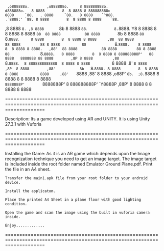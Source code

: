                                                                                                                          
     ,o888888o.        ,o888888o.     8 888888888o.                   d888888o.   8 8888        8  8 8888 8 888888888o   
    8888     `88.   . 8888     `88.   8 8888    `^888.              .`8888:' `88. 8 8888        8  8 8888 8 8888    `88. 
 ,8 8888       `8. ,8 8888       `8b  8 8888        `88.            8.`8888.   Y8 8 8888        8  8 8888 8 8888     `88 
 88 8888           88 8888        `8b 8 8888         `88            `8.`8888.     8 8888        8  8 8888 8 8888     ,88 
 88 8888           88 8888         88 8 8888          88             `8.`8888.    8 8888        8  8 8888 8 8888.   ,88' 
 88 8888           88 8888         88 8 8888          88              `8.`8888.   8 8888        8  8 8888 8 888888888P'  
 88 8888   8888888 88 8888        ,8P 8 8888         ,88               `8.`8888.  8 8888888888888  8 8888 8 8888         
 `8 8888       .8' `8 8888       ,8P  8 8888        ,88'           8b   `8.`8888. 8 8888        8  8 8888 8 8888         
    8888     ,88'   ` 8888     ,88'   8 8888    ,o88P'             `8b.  ;8.`8888 8 8888        8  8 8888 8 8888         
     `8888888P'        `8888888P'     8 888888888P'                 `Y8888P ,88P' 8 8888        8  8 8888 8 8888  
	 
==========================================================================================================================

Description:
	Its a game developed using AR and UNITY.
	It is using Unity 27.3.1 with Vuforia
	
==========================================================================================================================	

Installing the Game:
	As it is an AR game which depends upon the Image recognization technique
	you need to get an image target. The image target is included inside the
	root folder named Emulator Ground Plane.pdf.
	Print the file in an A4 sheet.
	
	Transfer the main1.apk file from your root folder to your android device.
	
	Install the applicaton.
	
	Place the printed A4 Sheet in a plane floor with good lighting condition.
	
	Open the game and scan the image using the built in vuforia camera inside.
	
	Enjoy.............

==========================================================================================================================
